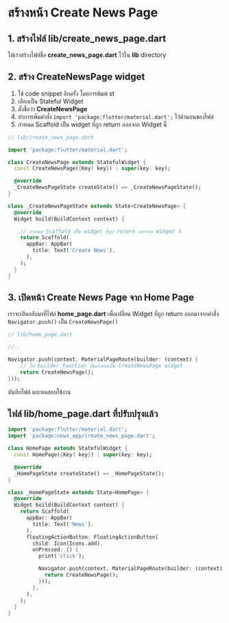 
# สร้างหน้า Create News Page

## 1. สร้างไฟล์ lib/create_news_page.dart

ให้เราสร้างไฟล์ชื่อ **create_news_page.dart** ไว้ใน **lib** directory

## 2. สร้าง CreateNewsPage widget 

1. ใช้ code snippet อีกครั้ง โดยการพิมพ์ st 
2. เลือกเป็น Stateful Widget
3. ตั้งชื่อว่า **CreateNewsPage**
4. ทำการเพิ่มคำสั่ง `import 'package:flutter/material.dart';` ไว้ด้านบนของไฟล์
4. กำหนด Scaffold เป็น widget ที่ถูก return ออกจาก Widget นี้

```dart
// lib/create_news_page.dart

import 'package:flutter/material.dart';

class CreateNewsPage extends StatefulWidget {
  const CreateNewsPage({Key? key}) : super(key: key);

  @override
  _CreateNewsPageState createState() => _CreateNewsPageState();
}

class _CreateNewsPageState extends State<CreateNewsPage> {
  @override
  Widget build(BuildContext context) {

    // กำหนด Scaffold เป็น widget ที่ถูก return ออกจาก Widget นี้
    return Scaffold(
      appBar: AppBar(
        title: Text('Create News'),
      ),
    );
  }
}

```

## 3. เปิดหน้า Create News Page จาก Home Page

เราจะเปิดกลับมาที่ไฟล์ **home_page.dart** เพื่อเปลี่ยน Widget ที่ถูก return ออกมาจากคำสึ่ง `Navigator.push()` เป็น `CreateNewsPage()`


```dart
// lib/home_page.dart

//..

Navigator.push(context, MaterialPageRoute(builder: (context) {
    // ให้ builder function คืนค่าออกเป็น CreateNewsPage widget
    return CreateNewsPage();
}));
```

บันทึกไฟล์ และทดสอบใช้งาน

## ไฟล์ lib/home_page.dart ที่ปรับปรุงแล้ว 

```dart
import 'package:flutter/material.dart';
import 'package:news_app/create_news_page.dart';

class HomePage extends StatefulWidget {
  const HomePage({Key? key}) : super(key: key);

  @override
  _HomePageState createState() => _HomePageState();
}

class _HomePageState extends State<HomePage> {
  @override
  Widget build(BuildContext context) {
    return Scaffold(
      appBar: AppBar(
        title: Text('News'),
      ),
      floatingActionButton: FloatingActionButton(
        child: Icon(Icons.add),
        onPressed: () {
          print('click');

          Navigator.push(context, MaterialPageRoute(builder: (context) {
            return CreateNewsPage();
          }));
        },
      ),
    );
  }
}

```